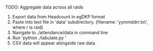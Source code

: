 TODO: Aggregate data across all raids

1. Export data from Headcount in egDKP format
2. Paste into text file in 'data' subdirectory.
	(filename: 'yymmddrr.txt', where r is raid)
3. Navigate to ./attendance/data in command line
4. Run 'python ./tabulate.py <filename>'
5. CSV data will appear alongside raw data.
